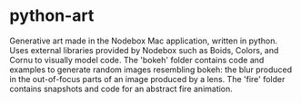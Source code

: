 # python-art

Generative art made in the Nodebox Mac application, written in python. Uses external libraries provided by Nodebox such as Boids, Colors, and Cornu to visually model code. The 'bokeh' folder contains code and examples to generate random images resembling bokeh: the blur produced in the out-of-focus parts of an image produced by a lens. The 'fire' folder contains snapshots and code for an abstract fire animation.